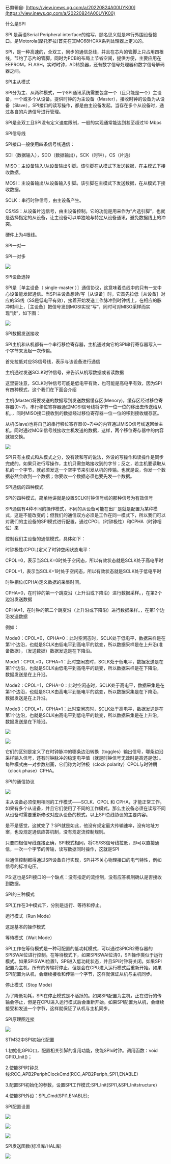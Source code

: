已剪辑自: [https://view.inews.qq.com/a/20220824A00UYK00](https://view.inews.qq.com/a/20220824A00UYK00)

什么是SPI

SPI 是英语Serial Peripheral interface的缩写，顾名思义就是串行外围设备接口。是Motorola(摩托罗拉)首先在其MC68HCXX系列处理器上定义的。

SPI，是一种高速的，全双工，同步的通信总线，并且在芯片的管脚上只占用四根线，节约了芯片的管脚，同时为PCB的布局上节省空间，提供方便，主要应用在 EEPROM，FLASH，实时时钟，AD转换器，还有数字信号处理器和数字信号解码器之间。

SPI主从模式

SPI分为主、从两种模式，一个SPI通讯系统需要包含一个（且只能是一个）主设备，一个或多个从设备。提供时钟的为主设备（Master），接收时钟的设备为从设备（Slave），SPI接口的读写操作，都是由主设备发起。当存在多个从设备时，通过各自的片选信号进行管理。

SPI是全双工且SPI没有定义速度限制，一般的实现通常能达到甚至超过10 Mbps

SPI信号线

SPI接口一般使用四条信号线通信：

SDI（数据输入），SDO（数据输出），SCK（时钟），CS（片选）

MISO：主设备输入/从设备输出引脚。该引脚在从模式下发送数据，在主模式下接收数据。

MOSI：主设备输出/从设备输入引脚。该引脚在主模式下发送数据，在从模式下接收数据。

SCLK：串行时钟信号，由主设备产生。

CS/SS：从设备片选信号，由主设备控制。它的功能是用来作为“片选引脚”，也就是选择指定的从设备，让主设备可以单独地与特定从设备通讯，避免数据线上的冲突。

硬件上为4根线。

SPI一对一

SPI一对多

![](images/Pasted%20image%2020221202001544.png)

SPI设备选择

SPI是［单主设备（ single-master ）］通信协议，这意味着总线中的只有一支中心设备能发起通信。当SPI主设备想读/写［从设备］时，它首先拉低［从设备］对应的SS线（SS是低电平有效），接着开始发送工作脉冲到时钟线上，在相应的脉冲时间上，［主设备］把信号发到MOSI实现“写”，同时可对MISO采样而实现“读”，如下图：

![](images/Pasted%20image%2020221202001548.png)

SPI数据发送接收

SPI主机和从机都有一个串行移位寄存器，主机通过向它的SPI串行寄存器写入一个字节来发起一次传输。

首先拉低对应SS信号线，表示与该设备进行通信

主机通过发送SCLK时钟信号，来告诉从机写数据或者读数据

这里要注意，SCLK时钟信号可能是低电平有效，也可能是高电平有效，因为SPI有四种模式，这个我们在下面会介绍

主机(Master)将要发送的数据写到发送数据缓存区(Menory)，缓存区经过移位寄存器(0~7)，串行移位寄存器通过MOSI信号线将字节一位一位的移出去传送给从机，，同时MISO接口接收到的数据经过移位寄存器一位一位的移到接收缓存区。

从机(Slave)也将自己的串行移位寄存器(0~7)中的内容通过MISO信号线返回给主机。同时通过MOSI信号线接收主机发送的数据，这样，两个移位寄存器中的内容就被交换。

![](images/Pasted%20image%2020221202001552.png)

SPI只有主模式和从模式之分，没有读和写的说法，外设的写操作和读操作是同步完成的。如果只进行写操作，主机只需忽略接收到的字节；反之，若主机要读取从机的一个字节，就必须发送一个空字节来引发从机的传输。也就是说，你发一个数据必然会收到一个数据；你要收一个数据必须也要先发一个数据。

SPI通信的四种模式

SPI的四种模式，简单地讲就是设置SCLK时钟信号线的那种信号为有效信号

SPI通信有4种不同的操作模式，不同的从设备可能在出厂是就是配置为某种模式，这是不能改变的；但我们的通信双方必须是工作在同一模式下，所以我们可以对我们的主设备的SPI模式进行配置，通过CPOL（时钟极性）和CPHA（时钟相位）来

控制我们主设备的通信模式，具体如下：

时钟极性(CPOL)定义了时钟空闲状态电平：

CPOL=0，表示当SCLK=0时处于空闲态，所以有效状态就是SCLK处于高电平时

CPOL=1，表示当SCLK=1时处于空闲态，所以有效状态就是SCLK处于低电平时

时钟相位(CPHA)定义数据的采集时间。

CPHA=0，在时钟的第一个跳变沿（上升沿或下降沿）进行数据采样。，在第2个边沿发送数据

CPHA=1，在时钟的第二个跳变沿（上升沿或下降沿）进行数据采样。，在第1个边沿发送数据

例如：

Mode0：CPOL=0，CPHA=0：此时空闲态时，SCLK处于低电平，数据采样是在第1个边沿，也就是SCLK由低电平到高电平的跳变，所以数据采样是在上升沿(准备数据），（发送数据）数据发送是在下降沿。

Mode1：CPOL=0，CPHA=1：此时空闲态时，SCLK处于低电平，数据发送是在第1个边沿，也就是SCLK由低电平到高电平的跳变，所以数据采样是在下降沿，数据发送是在上升沿。

Mode2：CPOL=1，CPHA=0：此时空闲态时，SCLK处于高电平，数据采集是在第1个边沿，也就是SCLK由高电平到低电平的跳变，所以数据采集是在下降沿，数据发送是在上升沿。

Mode3：CPOL=1，CPHA=1：此时空闲态时，SCLK处于高电平，数据发送是在第1个边沿，也就是SCLK由高电平到低电平的跳变，所以数据采集是在上升沿，数据发送是在下降沿。

![](images/Pasted%20image%2020221202001558.png)

![](images/Pasted%20image%2020221202001601.png)

它们的区别是定义了在时钟脉冲的哪条边沿转换（toggles）输出信号，哪条边沿采样输入信号，还有时钟脉冲的稳定电平值（就是时钟信号无效时是高还是低）。每种模式由一对参数刻画，它们称为时钟极（clock polarity）CPOL与时钟期（clock phase）CPHA。

SPI的通信协议

![](images/Pasted%20image%2020221202001606.png)

主从设备必须使用相同的工作模式——SCLK、CPOL 和 CPHA，才能正常工作。如果有多个从设备，并且它们使用了不同的工作模式，那么主设备必须在读写不同从设备时需要重新修改对应从设备的模式。以上SPI总线协议的主要内容。

是不是感觉，这就完了？SPI就是如此，他没有规定最大传输速率，没有地址方案，也没规定通信应答机制，没有规定流控制规则。

只要四根信号线连接正确，SPI模式相同，将CS/SS信号线拉低，即可以直接通信，一次一个字节的传输，读写数据同时操作，这就是SPI

些通信控制都得通过SPI设备自行实现，SPI并不关心物理接口的电气特性，例如信号的标准电压。

PS:这也是SPI接口的一个缺点：没有指定的流控制，没有应答机制确认是否接收到数据。

SPI的三种模式

SPI工作在3中模式下，分别是运行、等待和停止。

运行模式（Run Mode）

这是基本的操作模式

等待模式（Wait Mode）

SPI工作在等待模式是一种可配置的低功耗模式，可以通过SPICR2寄存器的SPISWAI位进行控制。在等待模式下，如果SPISWAI位清0，SPI操作类似于运行模式。如果SPISWAI位置1，SPI进入低功耗状态，并且SPI时钟将关闭。如果SPI配置为主机，所有的传输将停止，但是会在CPU进入运行模式后重新开始。如果SPI配置为从机，会继续接收和传输一个字节，这样就保证从机与主机同步。

停止模式（Stop Mode）

为了降低功耗，SPI在停止模式是不活跃的。如果SPI配置为主机，正在进行的传输会停止，但是在CPU进入运行模式后会重新开始。如果SPI配置为从机，会继续接受和发送一个字节，这样就保证了从机与主机同步。

SPI原理图连接

![](images/Pasted%20image%2020221202001611.png)

STM32中SPI初始化配置

1.初始化GPIO口，配置相关引脚的复用功能，使能SPIx时钟。调用函数：void GPIO\_Init()；

2.使能SPI时钟总线:RCC\_APB2PeriphClockCmd(RCC\_APB2Periph\_SPI1,ENABLE)

3.配置SPI初始化的参数，设置SPI工作模式:SPI\_Init(SPI1,&SPI\_Initstructure)

4.使能SPI外设：SPI\_Cmd(SPI1,ENABLE);

SPI配置设置

![](images/Pasted%20image%2020221202001615.png)

![](images/Pasted%20image%2020221202001621.png)

![](images/Pasted%20image%2020221202001626.png)

SPI发送函数(标准库/HAL库)

![](images/Pasted%20image%2020221202001631.png)

